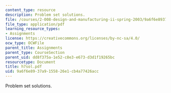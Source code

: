```yaml
---
content_type: resource
description: Problem set solutions.
file: /courses/2-008-design-and-manufacturing-ii-spring-2003/9a6f6e8937a9155826e1cb4a77426acc_h7sol.pdf
file_type: application/pdf
learning_resource_types:
- Assignments
license: https://creativecommons.org/licenses/by-nc-sa/4.0/
ocw_type: OCWFile
parent_title: Assignments
parent_type: CourseSection
parent_uid: dd8f375a-1e52-c8e3-e673-d3d1f19265bc
resourcetype: Document
title: h7sol.pdf
uid: 9a6f6e89-37a9-1558-26e1-cb4a77426acc
---
```

Problem set solutions.